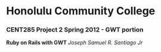 # Honolulu Community College
### CENT285 Project 2 Spring 2012 - GWT portion
__Ruby on Rails with GWT__ _Joseph Samuel R. Santiago Jr_

